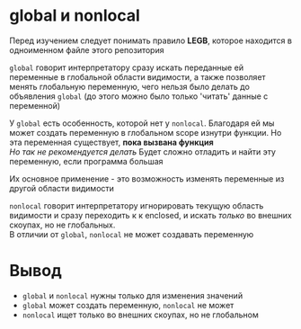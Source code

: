 # global и nonlocal

Перед изучением следует понимать правило **LEGB**,
которое находится в одноименном файле этого репозитория

`global` говорит интерпретатору сразу искать
переданные ей переменные в глобальной области видимости,
а также позволяет менять глобальную переменную,
чего нельзя было делать до объявления `global`
(до этого можно было только 'читать' данные с переменной)

У `global` есть особенность, которой нет у `nonlocal`.
Благодаря ей мы может создать переменную в глобальном
scope изнутри функции. Но эта переменная существует,
**пока вызвана функция**\
_Но так не рекомендуется делать_
Будет сложно отладить и найти эту переменную,
если программа большая

Их основное применение - это возможность изменять переменные
из другой области видимости

`nonlocal` говорит интерпретатору игнорировать текущую
область видимости и сразу переходить к
к enclosed, и искать _только_ во внешних скоупах, но не 
глобальных.\
В отличии от `global`, `nonlocal` не может создавать переменную

# Вывод
* `global` и `nonlocal` нужны только для изменения значений
* `global` может создать переменную, `nonlocal` не может
* `nonlocal` ищет только во внешних скоупах, но не глобальном
